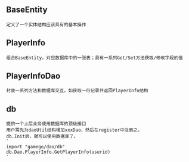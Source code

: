 ## BaseEntity
	定义了一个实体结构应该具有的基本操作

## PlayerInfo
	组合BaseEntity，对应数据库中的一张表；具有一系列Get/Set方法获取/修改字段的值

## PlayerInfoDao
	封装一系列方法和数据库交互，如获取一行记录并返回PlayerInfo结构

## db
	提供一个上层业务使用数据库的顶级接口
	用户需先为daoUtil结构增加xxxDao，然后在register中注册之。
	db.Init后，就可以使用数据库了。
	`
	import "gamego/dao/db"
	db.Dao.PlayerInfo.GetPlayerInfo(userid)
	`
